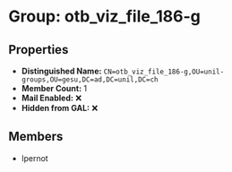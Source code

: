 # Group: otb_viz_file_186-g

## Properties

- **Distinguished Name:** `CN=otb_viz_file_186-g,OU=unil-groups,OU=gesu,DC=ad,DC=unil,DC=ch`
- **Member Count:** 1
- **Mail Enabled:** ❌
- **Hidden from GAL:** ❌

## Members

- lpernot
